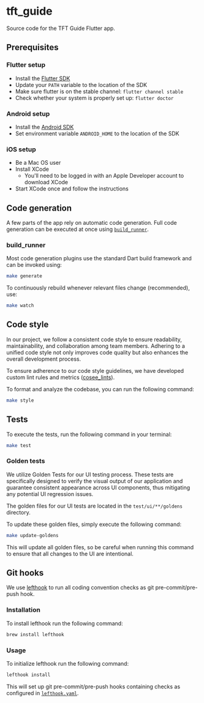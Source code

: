 # tft_guide

Source code for the TFT Guide Flutter app.

## Prerequisites

### Flutter setup

- Install the [Flutter SDK](https://docs.flutter.dev/get-started/install)
- Update your `PATH` variable to the location of the SDK
- Make sure flutter is on the stable channel: `flutter channel stable`
- Check whether your system is properly set up: `flutter doctor`

### Android setup

- Install the [Android SDK](https://developer.android.com/studio)
- Set environment variable `ANDROID_HOME` to the location of the SDK

### iOS setup

- Be a Mac OS user
- Install XCode
    - You'll need to be logged in with an Apple Developer account to download XCode
- Start XCode once and follow the instructions

## Code generation

A few parts of the app rely on automatic code generation. Full code generation can be executed at
once using [`build_runner`](#build_runner).

### build_runner

Most code generation plugins use the standard Dart build framework and can be invoked using:

```sh
make generate
```

To continuously rebuild whenever relevant files change (recommended), use:

```sh
make watch
```

## Code style

In our project, we follow a consistent code style to ensure readability, maintainability, and
collaboration among team members. Adhering to a unified code style not only improves code quality
but also enhances the overall development process.

To ensure adherence to our code style guidelines, we have developed custom lint rules and
metrics ([cosee_lints](https://pub.dev/packages/cosee_lints)).

To format and analyze the codebase, you can run the following command:

```sh
make style
```

## Tests

To execute the tests, run the following command in your terminal:

```sh
make test
```

### Golden tests

We utilize Golden Tests for our UI testing process. These tests are specifically designed to verify
the visual output of our application and guarantee consistent appearance across UI components, thus
mitigating any potential UI regression issues.

The golden files for our UI tests are located in the `test/ui/**/goldens` directory.

To update these golden files, simply execute the following command:

```sh
make update-goldens
```

This will update all golden files, so be careful when running this command to ensure that all
changes to the UI are intentional.

## Git hooks

We use [lefthook](https://github.com/evilmartians/lefthook) to run all coding convention checks as
git pre-commit/pre-push hook.

### Installation

To install lefthook run the following command:

```sh
brew install lefthook
```

### Usage

To initialize lefthook run the following command:

```sh
lefthook install
```

This will set up git pre-commit/pre-push hooks containing checks as configured
in [`lefthook.yaml`](lefthook.yaml).
